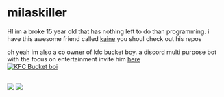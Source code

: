 # milaskiller
HI im a broke 15 year old that has nothing left to do than programming. i have this awesome friend called [kaine](https://github.com/KingOKarma) you shoul check out his repos 

oh yeah im also a co owner of kfc bucket boy. a discord multi purpose bot with the focus on entertainment
invite him [here](https://invite.bucketbot.dev)
<br/>
<a href="https://bucketbot.dev" >
  <img src="https://top.gg/api/widget/614110037291565056.svg" alt="KFC Bucket boi" />
</a>

<br/>
<img src="https://github-readme-stats.vercel.app/api?username=melosh101&show_icons=true&hide_border=true&theme=onedark"/>
<img src="https://github-readme-stats.vercel.app/api/top-langs/?username=melosh101&layout=compact&theme=onedark"/>
